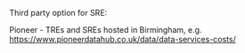 Third party option for SRE:

Pioneer - TREs and SREs hosted in Birmingham, e.g. https://www.pioneerdatahub.co.uk/data/data-services-costs/
